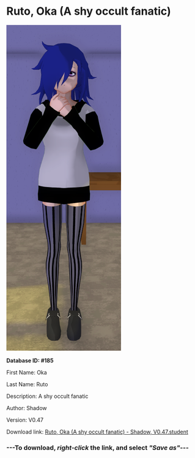 # Ruto, Oka (A shy occult fanatic)

<img src="https://raw.githubusercontent.com/Arbiter1223/Daigaku-Gurashi-Custom-Students/master/Students/Files/Ruto%2C%20Oka%20(A%20shy%20occult%20fanatic).png" title="Ruto, Oka (A shy occult fanatic) - Shadow, V0.47">

**Database ID: #185**

First Name: Oka

Last Name: Ruto

Description: A shy occult fanatic

Author: Shadow

Version: V0.47

Download link: <a href="https://raw.githubusercontent.com/Arbiter1223/Daigaku-Gurashi-Custom-Students/master/Students/Files/Ruto%2C%20Oka%20(A%20shy%20occult%20fanatic)%20-%20Shadow%2C%20V0.47.student">Ruto, Oka (A shy occult fanatic) - Shadow, V0.47.student</a>

### ---**To download, _right-click_ the link, and select _"Save as"_**---
